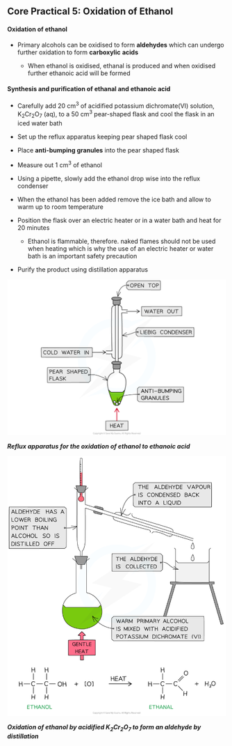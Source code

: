 Core Practical 5: Oxidation of Ethanol
--------------------------------------

#### Oxidation of ethanol

* Primary alcohols can be oxidised to form <b>aldehydes</b> which can undergo further oxidation to form <b>carboxylic</b> <b>acids</b>

  + When ethanol is oxidised, ethanal is produced and when oxidised further ethanoic acid will be formed

#### Synthesis and purification of ethanal and ethanoic acid

* Carefully add 20 cm<sup>3</sup> of acidified potassium dichromate(VI) solution, K<sub>2</sub>Cr<sub>2</sub>O<sub>7</sub> (aq), to a 50 cm<sup>3</sup> pear-shaped flask and cool the flask in an iced water bath
* Set up the reflux apparatus keeping pear shaped flask cool
* Place <b>anti-bumping granules</b> into the pear shaped flask
* Measure out 1 cm<sup>3</sup> of ethanol
* Using a pipette, slowly add the ethanol drop wise into the reflux condenser
* When the ethanol has been added remove the ice bath and allow to warm up to room temperature
* Position the flask over an electric heater or in a water bath and heat for 20 minutes

  + Ethanol is flammable, therefore. naked flames should not be used when heating which is why the use of an electric heater or water bath is an important safety precaution
* Purify the product using distillation apparatus

![Heating under Reflux (1), downloadable IB Chemistry revision notes](10.2.10-Heating-under-Reflux-1.png)

<i><b>Reflux apparatus for the oxidation of ethanol to ethanoic acid</b></i>

![Carbonyl Compounds Synthesis of Aldehydes, downloadable AS & A Level Chemistry revision notes](3.5-Carbonyl-Compounds-Synthesis-of-Aldehydes.png)

<i><b>Oxidation of ethanol by acidified K</b></i><sub><i><b>2</b></i></sub><i><b>Cr</b></i><sub><i><b>2</b></i></sub><i><b>O</b></i><sub><i><b>7</b></i></sub><i><b> to form an aldehyde by distillation</b></i>